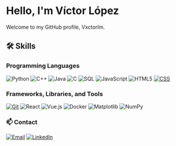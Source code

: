 # Hello, I'm Víctor López

Welcome to my GitHub profile, Vxctorlm. 

## 🛠️ Skills
### Programming Languages
![Python](https://img.shields.io/badge/-Python-3776AB?style=for-the-badge&logo=python&logoColor=white)
![C++](https://img.shields.io/badge/-C++-00599C?style=for-the-badge&logo=cplusplus&logoColor=white)
![Java](https://img.shields.io/badge/-Java-007396?style=for-the-badge&logo=java&logoColor=white)
![C](https://img.shields.io/badge/-C-A8B9CC?style=for-the-badge&logo=c&logoColor=black)
![SQL](https://img.shields.io/badge/-SQL-4479A1?style=for-the-badge&logo=database&logoColor=white)
![JavaScript](https://img.shields.io/badge/-JavaScript-F7DF1E?style=for-the-badge&logo=javascript&logoColor=black)
![HTML5](https://img.shields.io/badge/-HTML5-E34F26?style=for-the-badge&logo=html5&logoColor=white)
[![CSS](https://img.shields.io/badge/-CSS-1572B6?style=for-the-badge&logo=css3&logoColor=white)](https://www.w3schools.com/css/)


### Frameworks, Libraries, and Tools
[![Git](https://img.shields.io/badge/-Git-F05032?style=for-the-badge&logo=git&logoColor=white)](https://git-scm.com/)
![React](https://img.shields.io/badge/-React-61DAFB?style=for-the-badge&logo=react&logoColor=black)
![Vue.js](https://img.shields.io/badge/-Vue.js-4FC08D?style=for-the-badge&logo=vue-dot-js&logoColor=white)
![Docker](https://img.shields.io/badge/-Docker-2496ED?style=for-the-badge&logo=docker&logoColor=white)
![Matplotlib](https://img.shields.io/badge/-Matplotlib-013243?style=for-the-badge&logo=python&logoColor=white)
![NumPy](https://img.shields.io/badge/-NumPy-013243?style=for-the-badge&logo=numpy&logoColor=white)

### 📫 Contact

[![Email](https://img.shields.io/badge/-Email-4A4A4A?style=for-the-badge&logo=maildotru&logoColor=white)](mailto:victorlopezmoreno5100@gmail.com) 
[![LinkedIn](https://img.shields.io/badge/-LinkedIn-0A66C2?style=for-the-badge&logo=linkedin&logoColor=white)](https://linkedin.com/in/víctor-lópez-moreno-57042a355)

